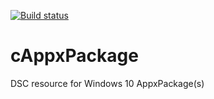 [![Build status](https://ci.appveyor.com/api/projects/status/id2vjxhw6gnbb66p/branch/master?svg=true)](https://ci.appveyor.com/project/javydekoning/cappxpackage/branch/master)
# cAppxPackage
DSC resource for Windows 10 AppxPackage(s)
